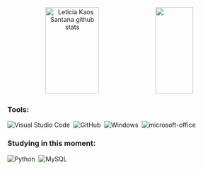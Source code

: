 <div align="center">  
  <img width="49%" height="195px" src="https://github-readme-stats.vercel.app/api?username=chibikaos&show_icons=true&count_private=true&hide_border=true&title_color=ffff00&icon_color=ffff00&text_color=c9d1d9&bg_color=0d1117" alt="Leticia Kaos Santana github stats" /> 
  <img width="41%" height="195px" src="https://github-readme-stats.vercel.app/api/top-langs/?username=chibikaos&layout=compact&hide_border=true&title_color=ffff00&text_color=00bfbf&bg_color=0d1117" />
</div>

### Tools:
![Visual Studio Code](https://img.shields.io/badge/-Visual%20Studio%20Code-0D1117?style=for-the-badge&logo=visual-studio-code&logoColor=ffff00&labelColor=0D1117)&nbsp;
![GitHub](https://img.shields.io/badge/-GitHub-0D1117?style=for-the-badge&logo=github&labelColor=0D1117)&nbsp;
![Windows](https://img.shields.io/badge/-Windows-0D1117?style=for-the-badge&logo=windows&labelColor=0D1117)&nbsp;
![microsoft-office](https://img.shields.io/badge/-microsoft_office-0D1117?style=for-the-badge&logo=microsoft-office&labelColor=0D1117)&nbsp;

### Studying in this moment:
![Python](https://img.shields.io/badge/-python-0D1117?style=for-the-badge&logo=python&logoColor=ffff00&labelColor=0D1117)&nbsp;
![MySQL](https://img.shields.io/badge/-mysql-0D1117?style=for-the-badge&logo=mysql&labelColor=0D1117)&nbsp;
